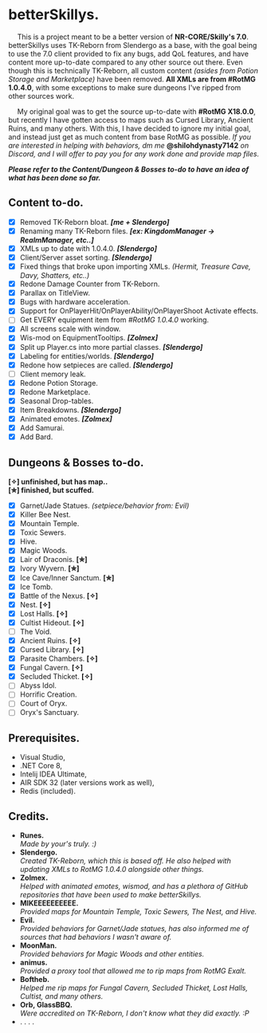 # **betterSkillys.**
&emsp; This is a project meant to be a better version of **NR-CORE/Skilly's 7.0**. betterSkillys uses TK-Reborn from Slendergo as a base, with the goal being to use the 7.0 client provided to fix any bugs, add QoL features, and have content more up-to-date compared to any other source out there. Even though this is technically TK-Reborn, all custom content *(asides from Potion Storage and Marketplace)* have been removed. **All XMLs are from #RotMG 1.0.4.0**, with some exceptions to make sure dungeons I've ripped from other sources work.

&emsp; My original goal was to get the source up-to-date with **#RotMG X18.0.0**, but recently I have gotten access to maps such as Cursed Library, Ancient Ruins, and many others. With this, I have decided to ignore my initial goal, and instead just get as much content from base RotMG as possible. *If you are interested in helping with behaviors, dm me* **@shilohdynasty7142** *on Discord, and I will offer to pay you for any work done and provide map files.*

***Please refer to the Content/Dungeon & Bosses to-do to have an idea of what has been done so far.*** <br />

## Content to-do.
- [x] Removed TK-Reborn bloat. ***[me + Slendergo]***
- [x] Renaming many TK-Reborn files. ***[ex: KingdomManager -> RealmManager, etc..]***
- [x] XMLs up to date with 1.0.4.0. ***[Slendergo]***
- [x] Client/Server asset sorting. ***[Slendergo]***
- [x] Fixed things that broke upon importing XMLs. *(Hermit, Treasure Cave, Davy, Shatters, etc..)*
- [x] Redone Damage Counter from TK-Reborn.
- [x] Parallax on TitleView.
- [x] Bugs with hardware acceleration.
- [x] Support for OnPlayerHit/OnPlayerAbility/OnPlayerShoot Activate effects.
- [ ] Get EVERY equipment item from *#RotMG 1.0.4.0* working.
- [x] All screens scale with window.
- [x] Wis-mod on EquipmentTooltips. ***[Zolmex]***
- [x] Split up Player.cs into more partial classes. ***[Slendergo]***
- [x] Labeling for entities/worlds. ***[Slendergo]***
- [x] Redone how setpieces are called. ***[Slendergo]***
- [ ] Client memory leak.
- [x] Redone Potion Storage.
- [x] Redone Marketplace.
- [x] Seasonal Drop-tables.
- [x] Item Breakdowns. ***[Slendergo]***
- [x] Animated emotes. ***[Zolmex]***
- [x] Add Samurai.
- [x] Add Bard.

## Dungeons & Bosses to-do.
**[✧] unfinished, but has map..** <br />
**[✮] finished, but scuffed.**
- [x] Garnet/Jade Statues. *(setpiece/behavior from: Evil)*
- [x] Killer Bee Nest.
- [x] Mountain Temple.
- [x] Toxic Sewers.
- [x] Hive.
- [x] Magic Woods.
- [x] Lair of Draconis. **[✮]**
- [x] Ivory Wyvern. **[✮]**
- [x] Ice Cave/Inner Sanctum. **[✮]**
- [x] Ice Tomb. 
- [x] Battle of the Nexus. **[✧]**
- [x] Nest. **[✧]**
- [x] Lost Halls. **[✧]**
- [x] Cultist Hideout. **[✧]**
- [ ] The Void.
- [x] Ancient Ruins. **[✧]**
- [x] Cursed Library. **[✧]**
- [x] Parasite Chambers. **[✧]**
- [x] Fungal Cavern. **[✧]**
- [x] Secluded Thicket. **[✧]**
- [ ] Abyss Idol.
- [ ] Horrific Creation.
- [ ] Court of Oryx.
- [ ] Oryx's Sanctuary.

## Prerequisites.
- Visual Studio,
- .NET Core 8,
- Intelij IDEA Ultimate,
- AIR SDK 32 (later versions work as well),
- Redis (included).

## Credits.
- **Runes.** <br />
*Made by your's truly. :)*
- **Slendergo.** <br />
*Created TK-Reborn, which this is based off.
He also helped with updating XMLs to RotMG 1.0.4.0 alongside other things.*
- **Zolmex.** <br />
*Helped with animated emotes, wismod, and has a plethora
of GitHub repositories that have been used to make betterSkillys.*
- **MIKEEEEEEEEEE.** <br />
*Provided maps for Mountain Temple, Toxic Sewers, The Nest, and Hive.*
- **Evil.** <br />
*Provided behaviors for Garnet/Jade statues, 
has also informed me of sources that had behaviors I wasn't aware of.*
- **MoonMan.** <br />
*Provided behaviors for Magic Woods and other entities.*
- **animus.** <br />
*Provided a proxy tool that allowed me to rip maps from RotMG Exalt.*
- **Boftheb.** <br />
*Helped me rip maps for Fungal Cavern, Secluded Thicket, Lost Halls,
Cultist, and many others.*
- **Orb, GlassBBQ.** <br />
*Were accredited on TK-Reborn, I don't know what they did exactly. :P*
- . . . .

